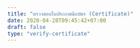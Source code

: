 ```yaml
---
title: "ตรวจสอบใบประกาศนียบัตร (Certificate)"
date: 2020-04-28T09:45:42+07:00
draft: false
type: "verify-certificate"
---
```

